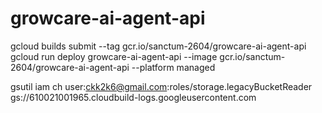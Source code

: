 # growcare-ai-agent-api

gcloud builds submit --tag gcr.io/sanctum-2604/growcare-ai-agent-api
gcloud run deploy growcare-ai-agent-api --image gcr.io/sanctum-2604/growcare-ai-agent-api --platform managed

gsutil iam ch user:ckk2k6@gmail.com:roles/storage.legacyBucketReader gs://610021001965.cloudbuild-logs.googleusercontent.com